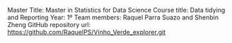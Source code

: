 

Master Title: Master in Statistics for Data Science
Course title: Data tidying and Reporting
Year: 1º
Team members: Raquel Parra Suazo and Shenbin Zheng
GitHub repository url: https://github.com/RaquelPS/Vinho_Verde_explorer.git